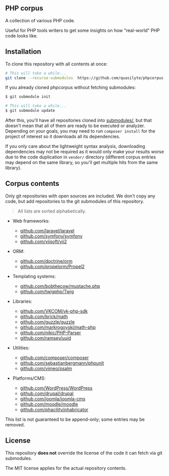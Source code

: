 ## PHP corpus

A collection of various PHP code.

Useful for PHP tools writers to get some insights on how "real-world" PHP code looks like.

## Installation

To clone this repository with all contents at once:

```bash
# This will take a while...
git clone --recurse-submodules  https://github.com/quasilyte/phpcorpus.git
```

If you already cloned phpcorpus without fetching submodules:

```bash
$ git submodule init

# This will take a while...
$ git submodule update
```

After this, you'll have all repositories cloned into [submodules/](submodules/), but that doesn't mean that all of them are ready to be executed or analyzer. Depending on your goals, you may need to run `composer install` for the project of interest so it downloads all its dependencies.

If you only care about the lightweight syntax analysis, downloading dependencies may not be required as it would only make your results worse due to the code duplication in `vendor/` directory (different corpus entries may depend on the same library, so you'll get multiple hits from the same library).

## Corpus contents

Only git repositories with open sources are included. We don't copy any code, but add repositories
to the git submodules of this repository.

> All lists are sorted alphabetically.

* Web frameworks:
  * [github.com/laravel/laravel](https://github.com/laravel/laravel)
  * [github.com/symfony/symfony](https://github.com/symfony/symfony)
  * [github.com/yiisoft/yii2](https://github.com/yiisoft/yii2)

* ORM:
  * [github.com/doctrine/orm](https://github.com/doctrine/orm)
  * [github.com/propelorm/Propel2](https://github.com/propelorm/Propel2)

* Templating systems:
  * [github.com/bobthecow/mustache.php](https://github.com/bobthecow/mustache.php)
  * [github.com/twigphp/Twig](https://github.com/twigphp/Twig)

* Libraries:
  * [github.com/VKCOM/vk-php-sdk](https://github.com/VKCOM/vk-php-sdk)
  * [github.com/brick/math](https://github.com/brick/math)
  * [github.com/guzzle/guzzle](https://github.com/guzzle/guzzle)
  * [github.com/markrogoyski/math-php](https://github.com/markrogoyski/math-php)
  * [github.com/nikic/PHP-Parser](https://github.com/nikic/PHP-Parser)
  * [github.com/ramsey/uuid](https://github.com/ramsey/uuid)

* Utilities:
  * [github.com/composer/composer](https://github.com/composer/composer)
  * [github.com/sebastianbergmann/phpunit](https://github.com/sebastianbergmann/phpunit)
  * [github.com/vimeo/psalm](https://github.com/vimeo/psalm)

* Platforms/CMS:
  * [github.com/WordPress/WordPress](https://github.com/WordPress/WordPress)
  * [github.com/drupal/drupal](https://github.com/drupal/drupal)
  * [github.com/joomla/joomla-cms](https://github.com/joomla/joomla-cms)
  * [github.com/moodle/moodle](https://github.com/moodle/moodle)
  * [github.com/phacility/phabricator](https://github.com/phacility/phabricator)

This list is not guaranteed to be append-only; some entries may be removed.

## License

This repository **does not** override the license of the code it can fetch via git submodules.

The MIT license applies for the actual repository contents.
